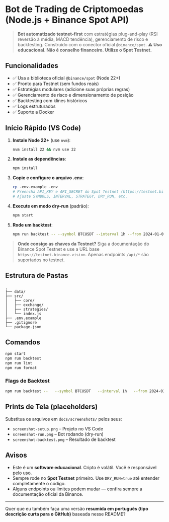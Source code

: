 # Bot de Trading de Criptomoedas (Node.js + Binance Spot API)

> **Bot automatizado testnet-first** com estratégias plug-and-play (RSI reversão à média, MACD tendência), gerenciamento de risco e backtesting. Construído com o conector oficial `@binance/spot`.
> **⚠️ Uso educacional. Não é conselho financeiro. Utilize o Spot Testnet.**

## Funcionalidades

* ✅ Usa a biblioteca oficial `@binance/spot` (Node 22+)
* ✅ Pronto para Testnet (sem fundos reais)
* ✅ Estratégias modulares (adicione suas próprias regras)
* ✅ Gerenciamento de risco e dimensionamento de posição
* ✅ Backtesting com klines históricos
* ✅ Logs estruturados
* ✅ Suporte a Docker

## Início Rápido (VS Code)

1. **Instale Node 22+** (use `nvm`):

   ```bash
   nvm install 22 && nvm use 22
   ```
2. **Instale as dependências**:

   ```bash
   npm install
   ```
3. **Copie e configure o arquivo .env**:

   ```bash
   cp .env.example .env
   # Preencha API_KEY e API_SECRET do Spot Testnet (https://testnet.binance.vision/)
   # Ajuste SYMBOLS, INTERVAL, STRATEGY, DRY_RUN, etc.
   ```
4. **Execute em modo dry-run** (padrão):

   ```bash
   npm start
   ```
5. **Rode um backtest**:

   ```bash
   npm run backtest -- --symbol BTCUSDT --interval 1h --from 2024-01-01 --to 2024-12-31 --strategy rsi
   ```

> **Onde consigo as chaves da Testnet?**
> Siga a documentação do Binance Spot Testnet e use a URL base `https://testnet.binance.vision`. Apenas endpoints `/api/*` são suportados no testnet.

## Estrutura de Pastas

```
.
├── data/
├── src/
│   ├── core/
│   ├── exchange/
│   ├── strategies/
│   └── index.js
├── .env.example
├── .gitignore
└── package.json
```

## Comandos

```bash
npm start
npm run backtest
npm run lint
npm run format
```

### Flags de Backtest

```bash
npm run backtest --   --symbol BTCUSDT   --interval 1h   --from 2024-01-01   --to 2024-12-31   --strategy rsi
```

## Prints de Tela (placeholders)

Substitua os arquivos em `docs/screenshots/` pelos seus:

* `screenshot-setup.png` – Projeto no VS Code
* `screenshot-run.png` – Bot rodando (dry-run)
* `screenshot-backtest.png` – Resultado de backtest

## Avisos

* Este é um **software educacional**. Cripto é volátil. Você é responsável pelo uso.
* Sempre rode no **Spot Testnet** primeiro. Use `DRY_RUN=true` até entender completamente o código.
* Alguns endpoints ou limites podem mudar — confira sempre a documentação oficial da Binance.

---

Quer que eu também faça uma versão **resumida em português (tipo descrição curta para o GitHub)** baseada nesse README?
